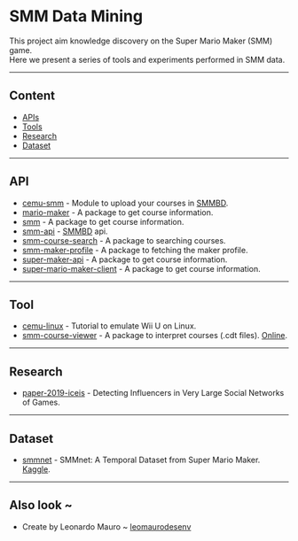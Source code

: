 # SMM Data Mining

This project aim knowledge discovery on the Super Mario Maker (SMM) game.  
Here we present a series of tools and experiments performed in SMM data.  

---
## Content

- [APIs](#api)
- [Tools](#tool)
- [Research](#research)
- [Dataset](#dataset)

---
## API

- [cemu-smm](https://www.npmjs.com/package/cemu-smm) - Module to upload your courses in [SMMBD](https://smmdb.ddns.net/).
- [mario-maker](https://www.npmjs.com/package/mario-maker) - A package to get course information.
- [smm](https://www.npmjs.com/package/smm) - A package to get course information.
- [smm-api](https://www.npmjs.com/package/smm-api) - [SMMBD](https://smmdb.ddns.net/) api.
- [smm-course-search](https://github.com/leomaurodesenv/smm-course-search) - A package to searching courses.
- [smm-maker-profile](https://github.com/leomaurodesenv/smm-maker-profile) - A package to fetching the maker profile.
- [super-maker-api](https://www.npmjs.com/package/super-maker-api) - A package to get course information.
- [super-mario-maker-client](https://www.npmjs.com/package/super-mario-maker-client) - A package to get course information.

---
## Tool

- [cemu-linux](https://github.com/leomaurodesenv/cemu-linux) - Tutorial to emulate Wii U on Linux.
- [smm-course-viewer](https://github.com/leomaurodesenv/smm-course-viewer) - A package to interpret courses (.cdt files). [Online](http://projects.leonardomauro.com/smm-course-viewer).

---
## Research

- [paper-2019-iceis](https://github.com/leomaurodesenv/paper-2019-iceis) - Detecting Influencers in Very Large Social Networks of Games.

---
## Dataset

- [smmnet](https://github.com/leomaurodesenv/smmnet) - SMMnet: A Temporal Dataset from Super Mario Maker. [Kaggle](https://www.kaggle.com/leomauro/smmnet).

---
## Also look ~

- Create by Leonardo Mauro ~ [leomaurodesenv](https://github.com/leomaurodesenv/)
